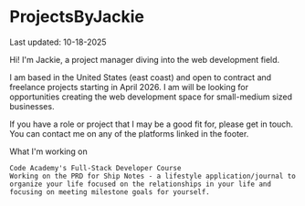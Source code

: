 # ProjectsByJackie
Last updated: 10-18-2025

Hi! I'm Jackie, a project manager diving into the web development field.

I am based in the United States (east coast) and open to contract and freelance projects starting in April 2026. I am will be looking for opportunities creating the web development space for small-medium sized businesses. 

If you have a role or project that I may be a good fit for, please get in touch. You can contact me on any of the platforms linked in the footer.

What I'm working on

    Code Academy's Full-Stack Developer Course
    Working on the PRD for Ship Notes - a lifestyle application/journal to organize your life focused on the relationships in your life and focusing on meeting milestone goals for yourself.


